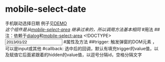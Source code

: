 # mobile-select-date
手机联动选择日期
例子见[DEMO](http://www.lovewebgames.com/jsmodule/mobile-select-date.html)  
*这个组件是从[mobile-select-area](https://github.com/tianxiangbing/mobile-select-area) 继承过来的，所以调用方法基本相同*
#用法
	##注：依赖于[dialog](https://github.com/tianxiangbing/dialog)和[mobile-select-area](https://github.com/tianxiangbing/mobile-select-area)
		<!DOCTYPE>
		<html>
			<head>
				<title>时间选择器</title>
				<meta name="viewport" content="width=device-width, initial-scale=1.0, maximum-scale=1.0, user-scalable=0">
				<link rel="stylesheet" type="text/css" href="../dist/mobile-select-area.css">
				<script type="text/javascript" src="../dist/zepto.js"></script>
				<script type="text/javascript" src="../dist/dialog.js"></script>
				<script type="text/javascript" src="../dist/mobile-select-area.js"></script>
				<script type="text/javascript" src="../dist/mobile-select-date.js"></script>
			</head>
			<body>
				<input type="text" id="txt_date" value="2013/01/22"/>
				<script>
				var selectArea = new MobileSelectArea();
				selectArea.init({trigger:$('#txt_area'),value:$('#hd_area').val(),data:'data.json'});
				</script>
			</body>
		</html>
#属性及方法
##trigger:
		触发弹窗的DOM元素 ，可以是input或其他
#callback:
		选中后的回调，默认有填充trigger的value值，以及赋值它后面紧跟着的hidden的value值，以逗号分隔id，空格分隔文字